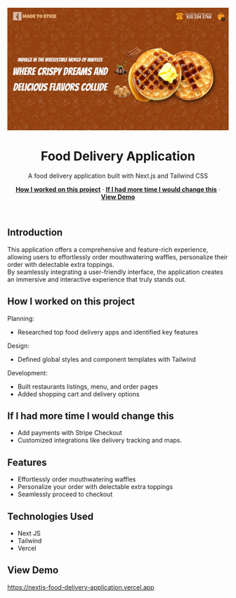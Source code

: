 <p align="center">
    <img alt="typing test screenshot" src="https://github.com/Vargriym/nextjs-food-delivery-application/blob/main/public/interface.webp">
    <h1 align="center">Food Delivery Application</h1>
  </a>
</p>

<p align="center">
  A food delivery application built with Next.js and Tailwind CSS
</p>

<p align="center">
    <a href="#How-I-worked-on-this-project"><strong>How I worked on this project</strong></a> ·
      <a href="#If-I-had-more-time-I-would-change-this"><strong>If I had more time I would change this</strong></a> ·
     <a href="#view-demo"><strong>View Demo</strong></a>

</p>

<br/>

## Introduction

This application offers a comprehensive and feature-rich experience, allowing users to effortlessly order mouthwatering waffles, personalize their order with delectable extra toppings. <br>
By seamlessly integrating a user-friendly interface, the application creates an immersive and interactive experience that truly stands out.


## How I worked on this project

Planning:

- Researched top food delivery apps and identified key features

Design:

- Defined global styles and component templates with Tailwind

Development:

- Built restaurants listings, menu, and order pages
- Added shopping cart and delivery options

## If I had more time I would change this

- Add payments with Stripe Checkout
- Customized integrations like delivery tracking and maps.

## Features
- Effortlessly order mouthwatering waffles
- Personalize your order with delectable extra toppings
- Seamlessly proceed to checkout

## Technologies Used

- Next JS
- Tailwind 
- Vercel

## View Demo
https://nextjs-food-delivery-application.vercel.app


